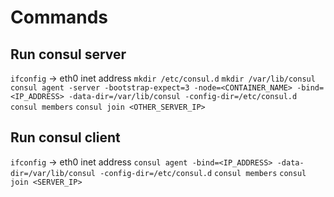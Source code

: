 # Commands

## Run consul server

`ifconfig` -> eth0 inet address
`mkdir /etc/consul.d`
`mkdir /var/lib/consul`
`consul agent -server -bootstrap-expect=3 -node=<CONTAINER_NAME> -bind=<IP_ADDRESS> -data-dir=/var/lib/consul -config-dir=/etc/consul.d`
`consul members`
`consul join <OTHER_SERVER_IP>`

## Run consul client

`ifconfig` -> eth0 inet address
`consul agent -bind=<IP_ADDRESS> -data-dir=/var/lib/consul -config-dir=/etc/consul.d`
`consul members`
`consul join <SERVER_IP>`
